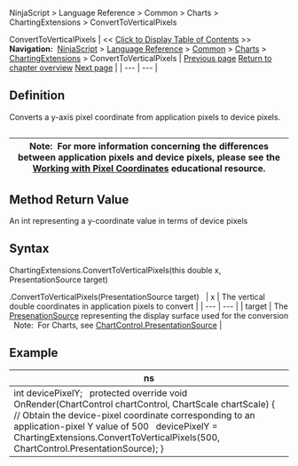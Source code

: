 ﻿
NinjaScript > Language Reference > Common > Charts > ChartingExtensions > ConvertToVerticalPixels

ConvertToVerticalPixels
| << [Click to Display Table of Contents](converttoverticalpixels2.md) >> **Navigation:**     [NinjaScript](ninjascript.md) > [Language Reference](language_reference_wip.md) > [Common](common.md) > [Charts](chart.md) > [ChartingExtensions](chartingextensions.md) > ConvertToVerticalPixels | [Previous page](converttohorizontalpixels.md) [Return to chapter overview](chartingextensions.md) [Next page](chartpanel.md) |
| --- | --- |
## Definition
Converts a y-axis pixel coordinate from application pixels to device pixels.
## 
| Note:  For more information concerning the differences between application pixels and device pixels, please see the [Working with Pixel Coordinates](working_with_pixel_coordinates.md) educational resource. |
| --- |

## 
## 
## Method Return Value
An int representing a y-coordinate value in terms of device pixels
## 
## Syntax
ChartingExtensions.ConvertToVerticalPixels(this double x, PresentationSource target)  

<double>.ConvertToVerticalPixels(PresentationSource target)
 
| x | The vertical double coordinates in application pixels to convert |
| --- | --- |
| target | The [PresenationSource](https://msdn.microsoft.com/en-us/library/system.windows.presentationsource(v=vs.110).aspx) representing the display surface used for the conversion   Note:  For Charts, see [ChartControl.PresentationSource](presentationsource.md) |

## 
## 
## Example
| ns |
| --- |
| int devicePixelY;   protected override void OnRender(ChartControl chartControl, ChartScale chartScale) {    // Obtain the device-pixel coordinate corresponding to an application-pixel Y value of 500    devicePixelY = ChartingExtensions.ConvertToVerticalPixels(500, ChartControl.PresentationSource); } |
